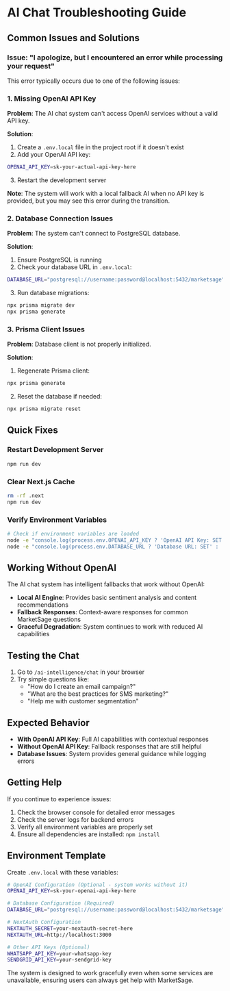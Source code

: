 # AI Chat Troubleshooting Guide

## Common Issues and Solutions

### Issue: "I apologize, but I encountered an error while processing your request"

This error typically occurs due to one of the following issues:

### 1. Missing OpenAI API Key

**Problem**: The AI chat system can't access OpenAI services without a valid API key.

**Solution**: 
1. Create a `.env.local` file in the project root if it doesn't exist
2. Add your OpenAI API key:
```bash
OPENAI_API_KEY=sk-your-actual-api-key-here
```
3. Restart the development server

**Note**: The system will work with a local fallback AI when no API key is provided, but you may see this error during the transition.

### 2. Database Connection Issues

**Problem**: The system can't connect to PostgreSQL database.

**Solution**:
1. Ensure PostgreSQL is running
2. Check your database URL in `.env.local`:
```bash
DATABASE_URL="postgresql://username:password@localhost:5432/marketsage"
```
3. Run database migrations:
```bash
npx prisma migrate dev
npx prisma generate
```

### 3. Prisma Client Issues

**Problem**: Database client is not properly initialized.

**Solution**:
1. Regenerate Prisma client:
```bash
npx prisma generate
```
2. Reset the database if needed:
```bash
npx prisma migrate reset
```

## Quick Fixes

### Restart Development Server
```bash
npm run dev
```

### Clear Next.js Cache
```bash
rm -rf .next
npm run dev
```

### Verify Environment Variables
```bash
# Check if environment variables are loaded
node -e "console.log(process.env.OPENAI_API_KEY ? 'OpenAI API Key: SET' : 'OpenAI API Key: NOT SET')"
node -e "console.log(process.env.DATABASE_URL ? 'Database URL: SET' : 'Database URL: NOT SET')"
```

## Working Without OpenAI

The AI chat system has intelligent fallbacks that work without OpenAI:

- **Local AI Engine**: Provides basic sentiment analysis and content recommendations
- **Fallback Responses**: Context-aware responses for common MarketSage questions
- **Graceful Degradation**: System continues to work with reduced AI capabilities

## Testing the Chat

1. Go to `/ai-intelligence/chat` in your browser
2. Try simple questions like:
   - "How do I create an email campaign?"
   - "What are the best practices for SMS marketing?"
   - "Help me with customer segmentation"

## Expected Behavior

- **With OpenAI API Key**: Full AI capabilities with contextual responses
- **Without OpenAI API Key**: Fallback responses that are still helpful
- **Database Issues**: System provides general guidance while logging errors

## Getting Help

If you continue to experience issues:

1. Check the browser console for detailed error messages
2. Check the server logs for backend errors
3. Verify all environment variables are properly set
4. Ensure all dependencies are installed: `npm install`

## Environment Template

Create `.env.local` with these variables:

```bash
# OpenAI Configuration (Optional - system works without it)
OPENAI_API_KEY=sk-your-openai-api-key-here

# Database Configuration (Required)
DATABASE_URL="postgresql://username:password@localhost:5432/marketsage"

# NextAuth Configuration
NEXTAUTH_SECRET=your-nextauth-secret-here
NEXTAUTH_URL=http://localhost:3000

# Other API Keys (Optional)
WHATSAPP_API_KEY=your-whatsapp-key
SENDGRID_API_KEY=your-sendgrid-key
```

The system is designed to work gracefully even when some services are unavailable, ensuring users can always get help with MarketSage. 